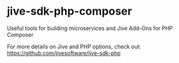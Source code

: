 # jive-sdk-php-composer
Useful tools for building microservices and Jive Add-Ons for PHP Composer

For more details on Jive and PHP options, check out:
https://github.com/jivesoftware/jive-sdk-php
